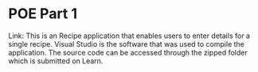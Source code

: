 # POE Part 1
Link: 
This is an Recipe application that enables users to enter details for a single recipe. Visual Studio is the software that  was used to compile the application. The source code can be accessed through the zipped folder which is submitted on Learn.

